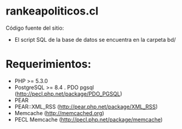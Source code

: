 rankeapoliticos.cl
================

Código fuente del sitio:

- El script SQL de la base de datos se encuentra en la carpeta bd/

Requerimientos:
================

- PHP >= 5.3.0
- PostgreSQL >= 8.4
. PDO pgsql (http://pecl.php.net/package/PDO_PGSQL)
- PEAR
- PEAR::XML_RSS (http://pear.php.net/package/XML_RSS)
- Memcache (http://memcached.org)
- PECL Memcache (http://pecl.php.net/package/memcache)

